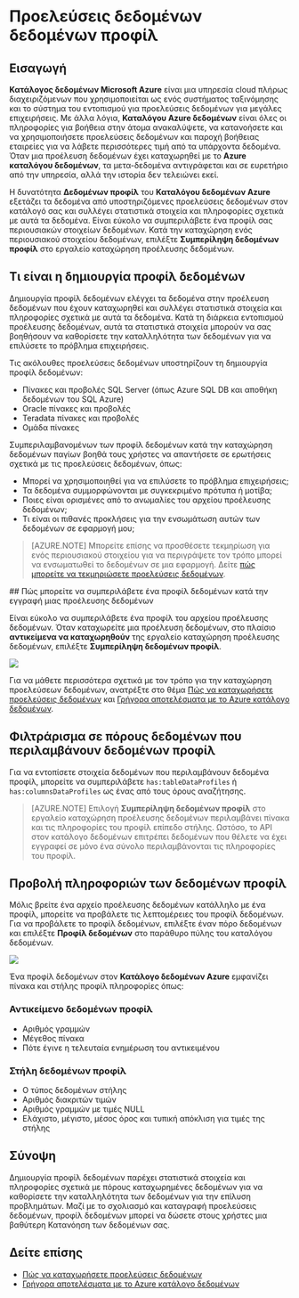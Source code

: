 <properties
    pageTitle="Πώς να προελεύσεων δεδομένων προφίλ"
    description="Άρθρο διαδικασιών με την επισήμανση πώς μπορείτε να συμπεριλάβετε επιπέδου πίνακα και στήλης δεδομένων προφίλ κατά την καταχώρηση προελεύσεων δεδομένων στον κατάλογο δεδομένων Azure και πώς μπορείτε να χρησιμοποιήσετε δεδομένα προφίλ για να κατανοήσετε τις προελεύσεις δεδομένων."
    services="data-catalog"
    documentationCenter=""
    authors="spelluru"
    manager="NA"
    editor=""
    tags=""/>
<tags
    ms.service="data-catalog"
    ms.devlang="NA"
    ms.topic="article"
    ms.tgt_pltfrm="NA"
    ms.workload="data-catalog"
    ms.date="09/13/2016"
    ms.author="spelluru"/>

# <a name="data-profile-data-sources"></a>Προελεύσεις δεδομένων δεδομένων προφίλ

## <a name="introduction"></a>Εισαγωγή

**Κατάλογος δεδομένων Microsoft Azure** είναι μια υπηρεσία cloud πλήρως διαχειριζόμενων που χρησιμοποιείται ως ενός συστήματος ταξινόμησης και το σύστημα του εντοπισμού για προελεύσεις δεδομένων για μεγάλες επιχειρήσεις. Με άλλα λόγια, **Καταλόγου Azure δεδομένων** είναι όλες οι πληροφορίες για βοήθεια στην άτομα ανακαλύψετε, να κατανοήσετε και να χρησιμοποιήσετε προελεύσεις δεδομένων και παροχή βοήθειας εταιρείες για να λάβετε περισσότερες τιμή από τα υπάρχοντα δεδομένα. Όταν μια προέλευση δεδομένων έχει καταχωρηθεί με το **Azure καταλόγου δεδομένων**, τα μετα-δεδομένα αντιγράφεται και σε ευρετήριο από την υπηρεσία, αλλά την ιστορία δεν τελειώνει εκεί.

Η δυνατότητα **Δεδομένων προφίλ** του **Καταλόγου δεδομένων Azure** εξετάζει τα δεδομένα από υποστηριζόμενες προελεύσεις δεδομένων στον κατάλογό σας και συλλέγει στατιστικά στοιχεία και πληροφορίες σχετικά με αυτά τα δεδομένα. Είναι εύκολο να συμπεριλάβετε ένα προφίλ σας περιουσιακών στοιχείων δεδομένων. Κατά την καταχώρηση ενός περιουσιακού στοιχείου δεδομένων, επιλέξτε **Συμπερίληψη δεδομένων προφίλ** στο εργαλείο καταχώρηση προέλευσης δεδομένων.

## <a name="what-is-data-profiling"></a>Τι είναι η δημιουργία προφίλ δεδομένων

Δημιουργία προφίλ δεδομένων ελέγχει τα δεδομένα στην προέλευση δεδομένων που έχουν καταχωρηθεί και συλλέγει στατιστικά στοιχεία και πληροφορίες σχετικά με αυτά τα δεδομένα. Κατά τη διάρκεια εντοπισμού προέλευσης δεδομένων, αυτά τα στατιστικά στοιχεία μπορούν να σας βοηθήσουν να καθορίσετε την καταλληλότητα των δεδομένων για να επιλύσετε το πρόβλημα επιχειρήσεις.

<!-- In [How to discover data sources](data-catalog-how-to-discover.md), you learn about **Azure Data Catalog's** extensive search capabilities including searching for data assets that have a profile. See [How to include a data profile when registering a data source](#howto). -->

Τις ακόλουθες προελεύσεις δεδομένων υποστηρίζουν τη δημιουργία προφίλ δεδομένων:

- Πίνακες και προβολές SQL Server (όπως Azure SQL DB και αποθήκη δεδομένων του SQL Azure)
- Oracle πίνακες και προβολές
- Teradata πίνακες και προβολές
- Ομάδα πίνακες

Συμπεριλαμβανομένων των προφίλ δεδομένων κατά την καταχώρηση δεδομένων παγίων βοηθά τους χρήστες να απαντήσετε σε ερωτήσεις σχετικά με τις προελεύσεις δεδομένων, όπως:

-   Μπορεί να χρησιμοποιηθεί για να επιλύσετε το πρόβλημα επιχειρήσεις;
-   Τα δεδομένα συμμορφώνονται με συγκεκριμένο πρότυπα ή μοτίβα;
-   Ποιες είναι ορισμένες από το ανωμαλίες του αρχείου προέλευσης δεδομένων;
-   Τι είναι οι πιθανές προκλήσεις για την ενσωμάτωση αυτών των δεδομένων σε εφαρμογή μου;

> [AZURE.NOTE] Μπορείτε επίσης να προσθέσετε τεκμηρίωση για ενός περιουσιακού στοιχείου για να περιγράψετε τον τρόπο μπορεί να ενσωματωθεί το δεδομένων σε μια εφαρμογή. Δείτε [πώς μπορείτε να τεκμηριώσετε προελεύσεις δεδομένων](data-catalog-how-to-documentation.md).


<a name="howto"/>
## <a name="how-to-include-a-data-profile-when-registering-a-data-source"></a>Πώς μπορείτε να συμπεριλάβετε ένα προφίλ δεδομένων κατά την εγγραφή μιας προέλευσης δεδομένων

Είναι εύκολο να συμπεριλάβετε ένα προφίλ του αρχείου προέλευσης δεδομένων. Όταν καταχωρείτε μια προέλευση δεδομένων, στο πλαίσιο **αντικείμενα να καταχωρηθούν** της εργαλείο καταχώρηση προέλευσης δεδομένων, επιλέξτε **Συμπερίληψη δεδομένων προφίλ**.

![](media\data-catalog-data-profile\data-catalog-register-profile.png)

Για να μάθετε περισσότερα σχετικά με τον τρόπο για την καταχώρηση προελεύσεων δεδομένων, ανατρέξτε στο θέμα [Πώς να καταχωρήσετε προελεύσεις δεδομένων](data-catalog-how-to-register.md) και [Γρήγορα αποτελέσματα με το Azure κατάλογο δεδομένων](data-catalog-get-started.md).


## <a name="filtering-on-data-assets-that-include-data-profiles"></a>Φιλτράρισμα σε πόρους δεδομένων που περιλαμβάνουν δεδομένων προφίλ
Για να εντοπίσετε στοιχεία δεδομένων που περιλαμβάνουν δεδομένα προφίλ, μπορείτε να συμπεριλάβετε `has:tableDataProfiles` ή `has:columnsDataProfiles` ως ένας από τους όρους αναζήτησης.

> [AZURE.NOTE] Επιλογή **Συμπερίληψη δεδομένων προφίλ** στο εργαλείο καταχώρηση προέλευσης δεδομένων περιλαμβάνει πίνακα και τις πληροφορίες του προφίλ επίπεδο στήλης. Ωστόσο, το API στον κατάλογο δεδομένων επιτρέπει δεδομένων που θέλετε να έχει εγγραφεί σε μόνο ένα σύνολο περιλαμβάνονται τις πληροφορίες του προφίλ.

## <a name="viewing-data-profile-information"></a>Προβολή πληροφοριών των δεδομένων προφίλ

Μόλις βρείτε ένα αρχείο προέλευσης δεδομένων κατάλληλο με ένα προφίλ, μπορείτε να προβάλετε τις λεπτομέρειες του προφίλ δεδομένων. Για να προβάλετε το προφίλ δεδομένων, επιλέξτε έναν πόρο δεδομένων και επιλέξτε **Προφίλ δεδομένων** στο παράθυρο πύλης του καταλόγου δεδομένων.

![](media\data-catalog-data-profile\data-catalog-view.png)

Ένα προφίλ δεδομένων στον **Κατάλογο δεδομένων Azure** εμφανίζει πίνακα και στήλης προφίλ πληροφορίες όπως:

### <a name="object-data-profile"></a>Αντικείμενο δεδομένων προφίλ

-   Αριθμός γραμμών
-   Μέγεθος πίνακα
-   Πότε έγινε η τελευταία ενημέρωση του αντικειμένου

### <a name="column-data-profile"></a>Στήλη δεδομένων προφίλ

- Ο τύπος δεδομένων στήλης
- Αριθμός διακριτών τιμών
- Αριθμός γραμμών με τιμές NULL
- Ελάχιστο, μέγιστο, μέσος όρος και τυπική απόκλιση για τιμές της στήλης

## <a name="summary"></a>Σύνοψη
Δημιουργία προφίλ δεδομένων παρέχει στατιστικά στοιχεία και πληροφορίες σχετικά με πόρους καταχωρημένες δεδομένων για να καθορίσετε την καταλληλότητα των δεδομένων για την επίλυση προβλημάτων. Μαζί με το σχολιασμό και καταγραφή προελεύσεις δεδομένων, προφίλ δεδομένων μπορεί να δώσετε στους χρήστες μια βαθύτερη Κατανόηση των δεδομένων σας.


## <a name="see-also"></a>Δείτε επίσης
-   [Πώς να καταχωρήσετε προελεύσεις δεδομένων](data-catalog-how-to-register.md)
-   [Γρήγορα αποτελέσματα με το Azure κατάλογο δεδομένων](data-catalog-get-started.md)
